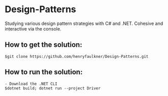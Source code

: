 # Design-Patterns
Studying various design pattern strategies with C# and .NET. Cohesive and interactive via the console.

## How to get the solution:
    $git clone https://github.com/henryfaulkner/Design-Patterns.git
    
## How to run the solution: 
    - Download the .NET CLI
    $dotnet build; dotnet run --project Driver
